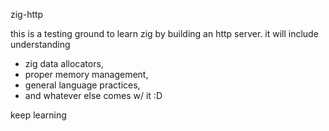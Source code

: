zig-http

this is a testing ground to learn zig by building an http server. 
it will include understanding 
 - zig data allocators, 
 - proper memory management, 
 - general language practices,
 - and whatever else comes w/ it :D

keep learning 



